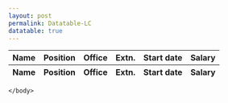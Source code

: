 ```yaml
---
layout: post
permalink: Datatable-LC
datatable: true
---
```

<!DOCTYPE html>
<html lang="zh">
    <head>
        <meta charset="utf-8" />
        <title>DataTables简单用例</title>
        <!--样式-->
        <link rel="stylesheet" type="text/css" href="/assets/css/jquery.dataTables.css">
        <!-- jQuery -->
        <script type="text/javascript" charset="utf8" src="/assets/js/jquery.min.js"></script>
        <!-- DataTables -->
        <script type="text/javascript" charset="utf8" src="/assets/js/jquery.dataTables.js"></script>
        <script type="text/javascript">
            $(document).ready(function() {
                $('#example').DataTable();
            });
        </script>
    </head>
    <body>
        <table id="example" class="display" cellspacing="0" width="100%">
            <thead>
                <tr>
                    <th>Name</th>
                    <th>Position</th>
                    <th>Office</th>
                    <th>Extn.</th>
                    <th>Start date</th>
                    <th>Salary</th>
                </tr>
            </thead>
            <tfoot>
                <tr>
                    <th>Name</th>
                    <th>Position</th>
                    <th>Office</th>
                    <th>Extn.</th>
                    <th>Start date</th>
                    <th>Salary</th>
                </tr>
            </tfoot>
        </table>

    </body>

</html>
